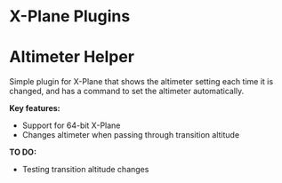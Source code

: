 X-Plane Plugins
======

Altimeter Helper
=====
Simple plugin for X-Plane that shows the altimeter setting each time it is changed, and has a command to set the altimeter automatically.

<b>Key features:</b><br/>
<ul><li>Support for 64-bit X-Plane</li>
<li>Changes altimeter when passing through transition altitude</li>
</ul>

<b>TO DO:</b>
<ul><li>Testing transition altitude changes</li></ul>
